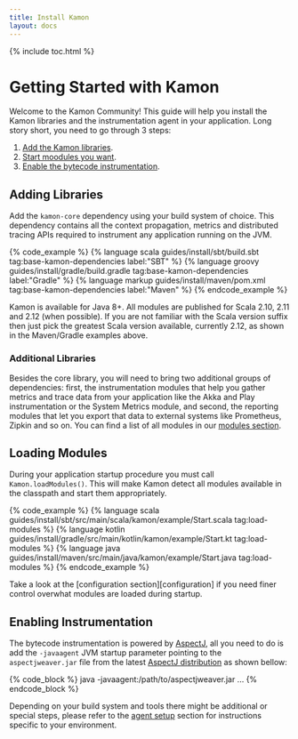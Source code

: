 ```yaml
---
title: Install Kamon
layout: docs
---
```


{% include toc.html %}

Getting Started with Kamon
==========================

Welcome to the Kamon Community! This guide will help you install the Kamon libraries and the instrumentation agent in
your application. Long story short, you need to go through 3 steps:

  1. [Add the Kamon libraries](#adding-libraries).
  2. [Start moodules you want](#starting-modules).
  2. [Enable the bytecode instrumentation](#enabling-instrumentation).


Adding Libraries
-----------------

Add the `kamon-core` dependency using your build system of choice. This dependency contains all the context propagation,
metrics and distributed tracing APIs required to instrument any application running on the JVM.

{% code_example %}
{%   language scala guides/install/sbt/build.sbt tag:base-kamon-dependencies label:"SBT" %}
{%   language groovy guides/install/gradle/build.gradle tag:base-kamon-dependencies label:"Gradle" %}
{%   language markup guides/install/maven/pom.xml tag:base-kamon-dependencies label:"Maven" %}
{% endcode_example %}

Kamon is available for Java 8+. All modules are published for Scala 2.10, 2.11 and 2.12 (when possible). If you are not
familiar with the Scala version suffix then just pick the greatest Scala version available, currently 2.12, as shown in
the Maven/Gradle examples above.

### Additional Libraries

Besides the core library, you will need to bring two additional groups of dependencies: first, the instrumentation
modules that help you gather metrics and trace data from your application like the Akka and Play instrumentation or the
System Metrics module, and second, the reporting modules that let you export that data to external systems like
Prometheus, Zipkin and so on. You can find a list of all modules in our [modules section][modules].


Loading Modules
---------------

During your application startup procedure you must call `Kamon.loadModules()`. This will make Kamon detect all modules
available in the classpath and start them appropriately.

{% code_example %}
{%   language scala guides/install/sbt/src/main/scala/kamon/example/Start.scala tag:load-modules %}
{%   language kotlin guides/install/gradle/src/main/kotlin/kamon/example/Start.kt tag:load-modules %}
{%   language java guides/install/maven/src/main/java/kamon/example/Start.java tag:load-modules %}
{% endcode_example %}

Take a look at the [configuration section][configuration] if you need finer control overwhat modules are loaded during
startup.


Enabling Instrumentation
------------------------

The bytecode instrumentation is powered by [AspectJ][aspectj], all you need to do is add the `-javaagent` JVM
startup parameter pointing to the `aspectjweaver.jar` file from the latest [AspectJ distribution][aspectjweaver] as shown
bellow:

{% code_block %}
java -javaagent:/path/to/aspectjweaver.jar ...
{% endcode_block %}

Depending on your build system and tools there might be additional or special steps, please refer to the [agent setup][agent]
section for instructions specific to your environment.



[modules]: ../../../reference/modules
[agent]: agent
[aspectj]: https://www.eclipse.org/aspectj/
[aspectjweaver]: https://www.eclipse.org/aspectj/downloads.php
